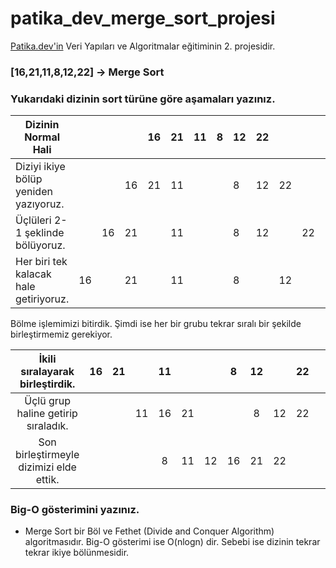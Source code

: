# patika_dev_merge_sort_projesi
[Patika.dev'in](https://www.patika.dev/) Veri Yapıları ve Algoritmalar eğitiminin 2. projesidir.

### [16,21,11,8,12,22] -> Merge Sort
### Yukarıdaki dizinin sort türüne göre aşamaları yazınız.

| Dizinin Normal Hali                    |    |    |    | 16 | 21 | 11 | 8 | 12 | 22 |    |    |    |
|----------------------------------------|----|----|----|----|----|----|---|----|----|----|----|----|
| Diziyi ikiye bölüp yeniden yazıyoruz.  |    |    | 16 | 21 | 11 |    |   | 8  | 12 | 22 |    |    |
| Üçlüleri 2-1 şeklinde bölüyoruz.       |    | 16 | 21 |    | 11 |    |   | 8  | 12 |    | 22 |    |
| Her biri tek kalacak hale getiriyoruz. | 16 |    | 21 |    | 11 |    |   | 8  |    | 12 |    | 22 |

Bölme işlemimizi bitirdik. Şimdi ise her bir grubu tekrar sıralı bir şekilde birleştirmemiz gerekiyor.

|     İkili sıralayarak birleştirdik.     | 16 | 21 |    | 11 |    |    |  8 | 12 |    | 22 |   |   |
|:---------------------------------------:|:--:|:--:|:--:|:--:|:--:|:--:|:--:|:--:|:--:|:--:|:-:|:-:|
|   Üçlü grup haline getirip sıraladık.   |    |    | 11 | 16 | 21 |    |    |  8 | 12 | 22 |   |   |
| Son birleştirmeyle dizimizi elde ettik. |    |    |    |  8 | 11 | 12 | 16 | 21 | 22 |    |   |   |


### Big-O gösterimini yazınız.
- Merge Sort bir Böl ve Fethet (Divide and Conquer Algorithm) algoritmasıdır. Big-O gösterimi ise O(nlogn) dir. Sebebi ise dizinin tekrar tekrar ikiye bölünmesidir.

